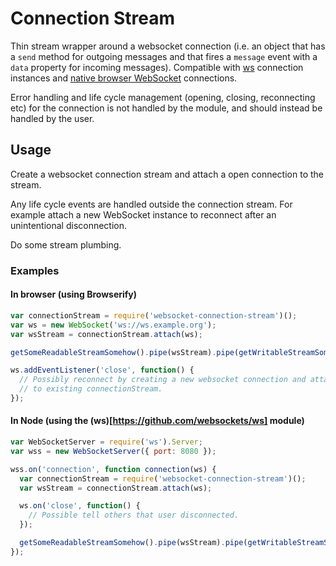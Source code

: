 # Connection Stream

Thin stream wrapper around a websocket connection (i.e. an object that has a
`send` method for outgoing messages and that fires a `message` event with a `data`
property for incoming messages). Compatible with [ws](https://github.com/websockets/ws)
connection instances and [native browser WebSocket](https://developer.mozilla.org/en-US/docs/Web/API/WebSocket)
connections.

Error handling and life cycle management (opening, closing, reconnecting etc)
for the connection is not handled by the module, and should instead be handled
by the user.

## Usage

Create a websocket connection stream and attach a open connection to the stream.

Any life cycle events are handled outside the connection stream. For example
attach a new WebSocket instance to reconnect after an unintentional
disconnection.

Do some stream plumbing.

### Examples

#### In browser (using Browserify)

```js
var connectionStream = require('websocket-connection-stream')();
var ws = new WebSocket('ws://ws.example.org');
var wsStream = connectionStream.attach(ws);

getSomeReadableStreamSomehow().pipe(wsStream).pipe(getWritableStreamSomehow());

ws.addEventListener('close', function() {
  // Possibly reconnect by creating a new websocket connection and attaching it
  // to existing connectionStream.
});
```


#### In Node (using the (ws)[https://github.com/websockets/ws] module)

```js
var WebSocketServer = require('ws').Server;
var wss = new WebSocketServer({ port: 8080 });

wss.on('connection', function connection(ws) {
  var connectionStream = require('websocket-connection-stream')();
  var wsStream = connectionStream.attach(ws);

  ws.on('close', function() {
    // Possible tell others that user disconnected.
  });

  getSomeReadableStreamSomehow().pipe(wsStream).pipe(getWritableStreamSomehow());
});
```




